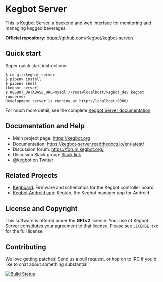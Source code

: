 # Kegbot Server

This is Kegbot Server, a backend and web interface for monitoring
and managing kegged beverages.

**Official repository:** https://github.com/Kegbot/kegbot-server/


## Quick start

Super quick start instructions:

```
$ cd git/kegbot-server
$ pipenv install
$ pipenv shell
(kegbot-server)
$ KEGBOT_DATABASE_URL=mysql://root@localhost/kegbot_dev kegbot runserver
Development server is running at http://localhost:8000/
```

For much more detail, see the complete [Kegbot Server documentation](https://kegbot-server.readthedocs.io/en/latest/).


## Documentation and Help

* Main project page: https://kegbot.org
* Documentation: https://kegbot-server.readthedocs.io/en/latest/
* Discussion forum: https://forum.kegbot.org/
* Discusion Slack group: [Slack link](https://join.slack.com/t/kegbot/shared_invite/enQtMjk4NjI4NTMyMzUzLTQwYzBhNzk2NDg2NjcwZjViOTIxY2E2ZmFmY2NkOTU0Y2ZiNzYwMmFhNGYzZDY0YjU2MmQ3Mjk3ZGMwYTNhM2U)
* [@kegbot](http://twitter.com/kegbot) on
Twitter


## Related Projects

* [Kegboard](https://github.com/Kegbot/kegboard): Firmware and schematics
  for the Kegbot controller board.
* [Kegbot Android app](https://github.com/Kegbot/kegbot-android): Kegtap,
  the Kegbot manager app for Android.


## License and Copyright

This software is offered under the **GPLv2** license.  Your use of
Kegbot Server constitutes your agreement to that license.  Please see
``LICENSE.txt`` for the full license.

## Contributing

We love getting patches! Send us a pull request, or hop on to IRC if
you'd like to chat about something substantial.

[![Build Status](https://travis-ci.org/Kegbot/kegbot-server.png?branch=master)](https://travis-ci.org/Kegbot/kegbot-server)

